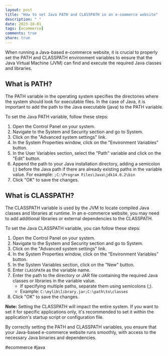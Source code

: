 ```yaml
---
layout: post
title: "How to set Java PATH and CLASSPATH in an e-commerce website"
description: " "
date: 2023-10-01
tags: [ecommerce]
comments: true
share: true
---
```


When running a Java-based e-commerce website, it is crucial to properly set the PATH and CLASSPATH environment variables to ensure that the Java Virtual Machine (JVM) can find and execute the required Java classes and libraries.

## What is PATH?

The PATH variable in the operating system specifies the directories where the system should look for executable files. In the case of Java, it is important to add the path to the Java executable (java) to the PATH variable.

To set the Java PATH variable, follow these steps:

1. Open the Control Panel on your system.
2. Navigate to the System and Security section and go to System.
3. Click on the "Advanced system settings" link.
4. In the System Properties window, click on the "Environment Variables" button.
5. In the User Variables section, select the "Path" variable and click on the "Edit" button.
6. Append the path to your Java installation directory, adding a semicolon (;) before the Java path if there are already existing paths in the variable value. For example: `;C:\Program Files\Java\jdk14.0.2\bin`
7. Click "OK" to save the changes.

## What is CLASSPATH?

The CLASSPATH variable is used by the JVM to locate compiled Java classes and libraries at runtime. In an e-commerce website, you may need to add additional libraries or external dependencies to the CLASSPATH.

To set the Java CLASSPATH variable, you can follow these steps:

1. Open the Control Panel on your system.
2. Navigate to the System and Security section and go to System.
3. Click on the "Advanced system settings" link.
4. In the System Properties window, click on the "Environment Variables" button.
5. In the System Variables section, click on the "New" button.
6. Enter `CLASSPATH` as the variable name.
7. Enter the path to the directory or JAR file containing the required Java classes or libraries in the variable value.
   - If specifying multiple paths, separate them using semicolons (;).
   - Example: `C:\mylib\library.jar;C:\path\to\classes`
8. Click "OK" to save the changes.

**Note:** Setting the CLASSPATH will impact the entire system. If you want to set it for specific applications only, it's recommended to set it within the application's startup script or configuration file.

By correctly setting the PATH and CLASSPATH variables, you ensure that your Java-based e-commerce website runs smoothly, with access to the necessary Java binaries and dependencies.

#ecommerce #java